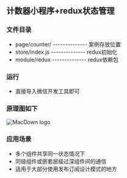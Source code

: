 ## 计数器小程序+redux状态管理

### 文件目录

* page/counter/  --------------  案例存放位置
* store/index.js -------------- redux初始化
* module/redux -------------- redux依赖包

### 运行
* 直接导入微信开发工具即可 






### 原理图如下

![MacDown logo](https://github.com/bailicangdu/pxq/raw/master/screenshot/simple_redux.jpg)

### 应用场景
* 多个组件共享同一状态情况下
* 同级组件或嵌套层级过深组件间的通信
* 适用于大部分使用发布订阅设计模式的地方